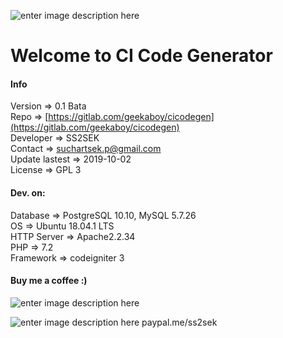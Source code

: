 ![enter image description here](https://gitlab.com/geekaboy/cicodegen/raw/master/assets/images/logo-h.png)
# Welcome to CI Code Generator

#### Info
Version => 0.1 Bata  
Repo =>  [https://gitlab.com/geekaboy/cicodegen](https://gitlab.com/geekaboy/cicodegen)  
Developer => SS2SEK  
Contact => suchartsek.p@gmail.com  
Update lastest => 2019-10-02  
License => GPL 3
#### Dev. on:
Database => PostgreSQL 10.10, MySQL 5.7.26  
OS => Ubuntu 18.04.1 LTS  
HTTP Server => Apache2.2.34  
PHP => 7.2  
Framework => codeigniter 3  
#### Buy me a coffee :)
![enter image description here](https://gitlab.com/geekaboy/cicodegen/raw/master/assets/images/promptpay_small.png)

 ![enter image description here](https://gitlab.com/geekaboy/cicodegen/raw/master/assets/images/paypal-me-small.png)
paypal.me/ss2sek